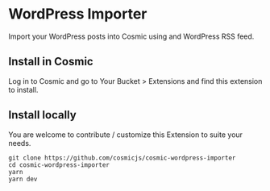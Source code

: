 # WordPress Importer

Import your WordPress posts into Cosmic using and WordPress RSS feed.

## Install in Cosmic

Log in to Cosmic and go to Your Bucket > Extensions and find this extension to install.

## Install locally

You are welcome to contribute / customize this Extension to suite your needs.

```
git clone https://github.com/cosmicjs/cosmic-wordpress-importer
cd cosmic-wordpress-importer
yarn
yarn dev
```
